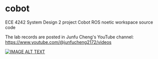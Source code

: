 # cobot
ECE 4242 System Design 2 project Cobot ROS noetic workspace source code

The lab records are posted in Junfu Cheng's YouTube channel:
https://www.youtube.com/@junfucheng2172/videos


[![IMAGE ALT TEXT](http://img.youtube.com/vi/X1LVDeW8v2g/0.jpg)](https://www.youtube.com/watch?v=X1LVDeW8v2g "Cobot Chess Player")
